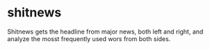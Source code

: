 # shitnews

Shitnews gets the headline from major news, both left and right, and analyze the mosst frequently used 
wors from both sides.

